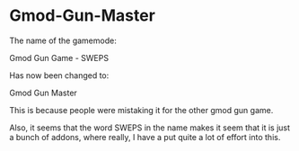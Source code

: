 # Gmod-Gun-Master
The name of the gamemode:

Gmod Gun Game - SWEPS

Has now been changed to:

Gmod Gun Master

This is because people were mistaking it for the other gmod gun game.

Also, it seems that the word SWEPS in the name makes it seem that it is just a bunch of addons, where really, I have a put quite a lot of effort into this.
